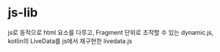 # js-lib
js로 동적으로 html 요소를 다루고, Fragment 단위로 조작할 수 있는 dynamic.js, kotlin의 LiveData를 js에서 재구현한 livedata.js
